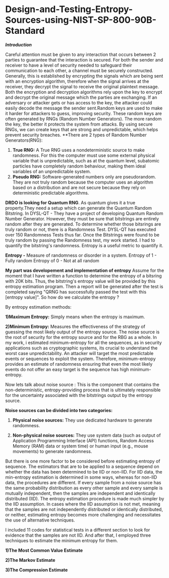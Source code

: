 # Design-and-Testing-Entropy-Sources-using-NIST-SP-800-90B-Standard
***Introduction***

Careful attention must be given to any interaction that occurs between 2 parties to guarantee that the interaction is secured. For both the sender and receiver to have a level of security needed to safeguard their communication to each other, a channel must be securely constructed. Generally, this is established by encrypting the signals which are being sent with an encryption algorithm, therefore when the signal arrives at the receiver, they decrypt the signal to receive the original plaintext message. Both the encryption and decryption algorithms rely upon the key to encrypt and decrypt the original message which the parties are exchanging. 
If an adversary or attacker gets or has access to the key, the attacker could easily decode the message the sender sent.Random keys are used to make it harder for attackers to guess, improving security. These random keys are often generated by RNGs (Random Number Generators). The more random the key, the better it protects the system from attacks. By using secure RNGs, we can create keys that are strong and unpredictable, which helps prevent security breaches.
**There are 2 types of Random Number Generators(RNG):
 1) **True RNG:** A True RNG uses a nondeterministic source to make randomness.
For this the computer must use some external physical variable that is unpredictable, such as at the quantum level, subatomic particles have completely random behaviour, making them ideal variables of an unpredictable system.
 2) **Pseudo RNG:** Software-generated numbers only are pseudorandom. They are not truly random because the computer uses an algorithm based on a distribution and are not secure because they rely on deterministic  predictable algorithms.
    
**DRDO is looking for Quantum RNG**. As quantum gives it a true property.They need a setup which can generate the Quantum Random Bitstring.
In DYSL-QT - They have a project of developing Quantum Random Number Generator. However, they must be sure that bitstrings are entirely random after they are generated.
To determine whether those bitsrings are truly random or not, there is a Randomness Test. DYSL-QT has executed over 150 Randomness Tests thus far.
Once the Bitstrings were found to be truly random by passing the Randomness test, my work started. I had to quantify the bitstring's randomness. Entropy is a useful metric to quantify it.

**Entropy -** Measure of randomness or disorder in a system.
Entropy of 1 - Fully random
Entropy of 0 -  Not at all random

**My part was developement and implementation of entropy**
Assume for the moment that I have written a function to determine the entropy of a bitsring with 20K bits. Thus, the bitstring's entropy value will be provided by this entropy estimation program.  Then a report will be generated after the test is completed saying "QRNG has successfully passed the test with this [entropy value]".
So how do we calculate the entropy ?

By entropy estimation methods:

**1)Maximum Entropy:**
Simply means when the entropy is maximum.

**2)Minimum Entropy:**
Measures the effectiveness of the strategy of guessing the most likely output of the entropy source.
The noise source is the root of security for the entropy source and for the RBG as a whole.
In my work, i estimated minimum-entropy for all the sequences, as in security applications such as cryptographic systems, its crucial to understand the worst case unpredictability. An attacker will target the most predictable events or sequences to exploit the system. Therefore, minimum-entropy provides an estimate of randomness ensuring that even the most likely events do not offer an easy target is the sequence has high minimum-entropy.

Now lets talk about noise source : This is the component that contains the non-deterministic, entropy-providing process that is ultimately
responsible for the uncertainty associated with the bitstrings output by the entropy source.

**Noise sources can be divided into two categories:**

1) **Physical noise sources:** They use dedicated hardware
to generate randomness.

2) **Non-physical noise sources:** They use system data (such as output of Application Programming Interface (API) functions, Random Access Memory (RAM) data or
system time) or human input (e.g., mouse movements) to generate randomness.

But there is one more factor to be considered before estimating entropy of sequence.
The estimators that are to be applied to a sequence depend on whether the data has been determined to be IID or non-IID. For IID data, the min-entropy estimation is determined in some ways, whereas for non-IID data, the procedures are different.
If every sample from a noise source has the same probability distribution as every other sample and every sample is mutually independent, then the samples are independent and identically distributed (IID). The entropy estimation procedure is made much simpler by the IID assumption. 
In cases where the IID assumption is not met, meaning that the samples are not independently distributed or identically distributed, or neither, estimating entropy becomes more challenging and necessitates the use of alternative techniques.

I included 11 codes for statistical tests in a different section to look for evidence that the samples are not IID.
And after that, I employed three techniques to estimate the minimum entropy for them.

**1)The Most Common Value Estimate**

**2)The Markov Estimate**

**3)The Compression Estimate**


